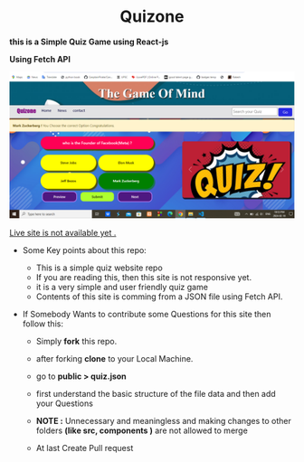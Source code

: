 <h1 align="center">Quizone </h1>

**this is a Simple Quiz Game using React-js**

**Using Fetch API**

<a href="#!">![Site Preview](./public/site-preview.png)</a>

<a href="#!" align="center">Live site is not available yet .</a>

- Some Key points about this repo:
   - This is a simple quiz website repo
   - If you are reading this, then this site is not responsive yet.
   - it is a very simple and user friendly quiz game
   - Contents of this site is comming from a JSON file using Fetch API.

- If Somebody Wants to contribute some Questions for this site then follow this:
    - Simply **fork** this repo.
    - after forking **clone** to your Local Machine.
    - go to **public > quiz.json** 
    - first understand the basic structure of the file data and then add your Questions
    - **NOTE :** Unnecessary and meaningless and making changes to other folders **(like src, components )** are not allowed to merge

    - At last Create Pull request
